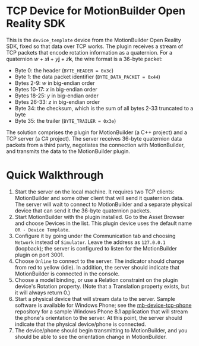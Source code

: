 TCP Device for MotionBuilder Open Reality SDK
=============================================
This is the `device_template` device from the MotionBuilder Open Reality SDK, fixed so that data over TCP works.
The plugin receives a stream of TCP packets that encode rotation information as a quaternion.
For a quaternion _w_ + _x_**i** + _y_**j** + _z_**k**, the wire format is a 36-byte packet:

- Byte 0: the header (`BYTE_HEADER = 0x3c`)
- Byte 1: the data packet identifier (`BYTE_DATA_PACKET = 0x44`)
- Bytes 2-9: _w_ in big-endian order
- Bytes 10-17: _x_ in big-endian order
- Bytes 18-25: _y_ in big-endian order
- Bytes 26-33: _z_ in big-endian order
- Byte 34: the checksum, which is the sum of all bytes 2-33 truncated to a byte
- Byte 35: the trailer (`BYTE_TRAILER = 0x3e`)

The solution comprises the plugin for MotionBuilder (a C++ project) and a TCP server (a C# project).
The server receives 36-byte quaternion data packets from a third party, negotiates the connection with MotionBuilder,
and transmits the data to the MotionBuilder plugin.

Quick Walkthrough
=================
1. Start the server on the local machine. It requires two TCP clients: MotionBuilder and some other client
that will send it quaternion data. The server will wait to connect to MotionBuilder and
a separate physical device that can send it the 36-byte quaternion packets.
2. Start MotionBuilder with the plugin installed. Go to the Asset Browser and choose Devices in the list.
This plugin device uses the default name `OR - Device Template`.
3. Configure it by going under the Communication tab and choosing `Network` instead of `Simulator`.
Leave the address as `127.0.0.1` (loopback); the server is configured to listen for the MotionBuilder plugin on port 3001.
4. Choose `Online` to connect to the server. The indicator should change from red to yellow (idle).
In addition, the server should indicate that MotionBuilder is connected in the console.
5. Choose a model binding, or use a Relation constraint on the plugin device's Rotation property.
(Note that a Translation property exists, but it will always return 0.)
6. Start a physical device that will stream data to the server.
Sample software is available for Windows Phone; see the [mb-device-tcp-phone](https://github.com/sdao/mb-device-tcp-phone)
repository for a sample Windows Phone 8.1 application that will stream the phone's orientation to the server.
At this point, the server should indicate that the physical device/phone is connected.
7. The device/phone should begin transmitting to MotionBuilder, and you should be able to see the
orientation change in MotionBuilder.
